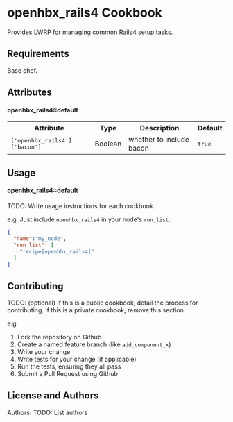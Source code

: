 openhbx_rails4 Cookbook
==============================

Provides LWRP for managing common Rails4 setup tasks.

Requirements
------------
Base chef.

Attributes
----------

#### openhbx_rails4::default
<table>
  <tr>
    <th>Attribute</th>
    <th>Type</th>
    <th>Description</th>
    <th>Default</th>
  </tr>
  <tr>
    <td><tt>['openhbx_rails4']['bacon']</tt></td>
    <td>Boolean</td>
    <td>whether to include bacon</td>
    <td><tt>true</tt></td>
  </tr>
</table>

Usage
-----
#### openhbx_rails4::default
TODO: Write usage instructions for each cookbook.

e.g.
Just include `openhbx_rails4` in your node's `run_list`:

```json
{
  "name":"my_node",
  "run_list": [
    "recipe[openhbx_rails4]"
  ]
}
```

Contributing
------------
TODO: (optional) If this is a public cookbook, detail the process for contributing. If this is a private cookbook, remove this section.

e.g.
1. Fork the repository on Github
2. Create a named feature branch (like `add_component_x`)
3. Write your change
4. Write tests for your change (if applicable)
5. Run the tests, ensuring they all pass
6. Submit a Pull Request using Github

License and Authors
-------------------
Authors: TODO: List authors
